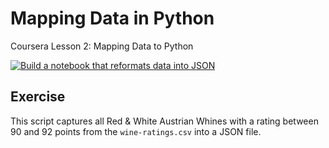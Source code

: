 # Mapping Data in Python
Coursera Lesson 2: Mapping Data to Python

[![Build a notebook that reformats data into JSON](https://img.youtube.com/vi/g2JGmA4vmoU/0.jpg)](https://youtu.be/g2JGmA4vmoU "Build a notebook that reformats data into JSON")

## Exercise
This script captures all Red & White Austrian Whines with a rating between 90 and 92 points from the `wine-ratings.csv` into a JSON file.